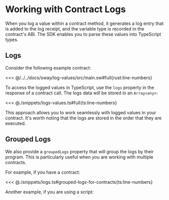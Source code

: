 # Working with Contract Logs

When you log a value within a contract method, it generates a log entry that is added to the log receipt, and the variable type is recorded in the contract's ABI. The SDK enables you to parse these values into TypeScript types.

## Logs

Consider the following example contract:

<<< @/../../docs/sway/log-values/src/main.sw#full{rust:line-numbers}

To access the logged values in TypeScript, use the `logs` property in the response of a contract call. The logs data will be stored in an `Array<any>`:

<<< @./snippets/logs-values.ts#full{ts:line-numbers}

This approach allows you to work seamlessly with logged values in your contract. It's worth noting that the logs are stored in the order that they are executed.

## Grouped Logs

We also provide a `groupedLogs` property that will group the logs by their program. This is particularly useful when you are working with multiple contracts.

For example, if you have a contract:

<<< @./snippets/logs.ts#grouped-logs-for-contracts{ts:line-numbers}

Another example, if you are using a script:

